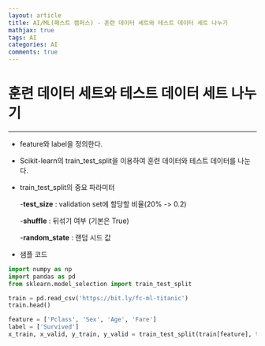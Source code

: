```yaml
---
layout: article
title: AI/ML(패스트 캠퍼스) - 훈련 데이터 세트와 테스트 데이터 세트 나누기
mathjax: true
tags: AI
categories: AI
comments: true
---
```


# 훈련 데이터 세트와 테스트 데이터 세트 나누기

---

- feature와 label을 정의한다.
- Scikit-learn의 train_test_split을 이용하여 훈련 데이터와 테스트 데이터를 나눈다.
- train_test_split의 중요 파라미터

  -**test_size** : validation set에 할당할 비율(20% -> 0.2)

  -**shuffle** : 뒤섞기 여부 (기본은 True)

  -**random_state** : 랜덤 시드 값

- 샘플 코드

``` python
import numpy as np
import pandas as pd
from sklearn.model_selection import train_test_split

train = pd.read_csv('https://bit.ly/fc-ml-titanic')
train.head()

feature = ['Pclass', 'Sex', 'Age', 'Fare']
label = ['Survived']
x_train, x_valid, y_train, y_valid = train_test_split(train[feature], train[label], test_size=0.2, shuffle=True, random_state=30)

```
